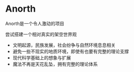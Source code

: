 # Anorth

Anorth是一个令人激动的项目

尝试搭建一个相对真实的架空世界观

* 文明起源，民族发展，社会纷争与自然环境息息相关
* 避免一些不现实的地质环境，即使有也要有完整的理论支撑
* 现代科学基础上的想象与扩展
* 魔法不再是天花乱坠，拥有完整的理论体系
